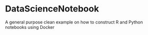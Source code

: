 # DataScienceNotebook
A general purpose clean example on how to construct R and Python notebooks using Docker
